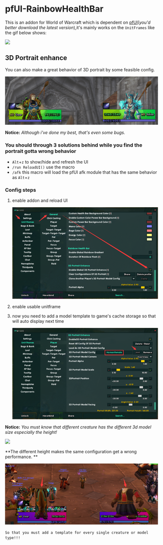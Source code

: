 # pfUI-RainbowHealthBar

This is an addon for World of Warcraft which is dependent on [pfUI](https://github.com/shagu/pfUI)(*you'd better download the latest version*),it's mainly works on the `UnitFrames` like the gif below shows:

![](https://raw.githubusercontent.com/WanLiQiaoXi/Assets/main/WowAddons/pfUI-RainbowHealthBar/124.gif?token=GHSAT0AAAAAAB2YLKIT3SM7EYKFAMMRKK6YY3U3CMQ)

## 3D Portrait enhance

You can also make a great behavior of 3D portrait by some feasible config.

![](https://raw.githubusercontent.com/WanLiQiaoXi/Assets/main/WowAddons/pfUI-RainbowHealthBar/129.gif?token=GHSAT0AAAAAAB2YLKISPE2Q72BRVMZVMEBEY3U4K6Q)

**Notice:** *Although i've done my best, that's even some bugs.*

### You should through 3 solutions behind while you find the portrait gotta  wrong behavior

* `Alt`+`z` to show/hide and refresh the UI
* `/run ReloadUI()` use the macro
* `/afk` this macro will load the pfUI afk module that has the same behavior as `Alt`+`z`

### Config steps

1. enable addon and reload UI

   ![](https://raw.githubusercontent.com/WanLiQiaoXi/Assets/main/WowAddons/pfUI-RainbowHealthBar/p3d_step_1.png?token=GHSAT0AAAAAAB2YLKISBS4CB7J6ZVNECUNYY3U5R7Q)

2. enable usable unitframe

3. now you need to add a model template to game's cache storage so that will auto display next time

   ![](https://raw.githubusercontent.com/WanLiQiaoXi/Assets/main/WowAddons/pfUI-RainbowHealthBar/p3d_step_2.png?token=GHSAT0AAAAAAB2YLKISQSSRKH6NDQETTVX4Y3U5TBA)

**Notice:** *You must know that different creature has the different 3d model size especially the height!*

![](https://raw.githubusercontent.com/WanLiQiaoXi/Assets/main/WowAddons/pfUI-RainbowHealthBar/World_of_Warcraft_-_Player_Model_Height_Chart.png?token=GHSAT0AAAAAAB2YLKISZK4LLQF3H2WZYMVEY3U5TXA)

**The different height makes the same configuration get a wrong performance. **

![](https://raw.githubusercontent.com/WanLiQiaoXi/Assets/main/WowAddons/pfUI-RainbowHealthBar/wrong_height_performance.png?token=GHSAT0AAAAAAB2YLKISL57KDKGKZQMHHOZOY3U533A)

`So that you must add a template for every single creature or model type!!!`

